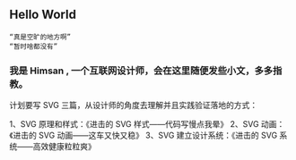 ## Hello World

```
“真是空旷的地方啊”
“暂时啥都没有”
```

### 我是 Himsan , 一个互联网设计师，会在这里随便发些小文，多多指教。

计划要写 SVG 三篇，从设计师的角度去理解并且实践验证落地的方式：

1、SVG 原理和样式：《进击的 SVG 样式——代码写慢点我晕》
2、SVG 动画：《进击的 SVG 动画——这车又快又稳》
3、SVG 建立设计系统：《进击的 SVG 系统——高效健康粒粒爽》
